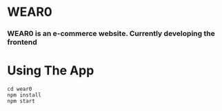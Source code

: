 # WEAR0
### WEAR0 is an e-commerce website. Currently developing the frontend
# Using The App
    cd wear0
    npm install
    npm start
